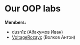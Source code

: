# Our OOP labs
**Members:**
* dusn1z (Абакумов Иван)
* [VoltageRozayx](https://github.com/VoltageRozayx) (Волков Антон)

